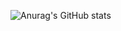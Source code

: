 ![Anurag's GitHub stats](https://github-readme-stats.vercel.app/api?username=coutzera&show_icons=true&theme=tokyonight)
